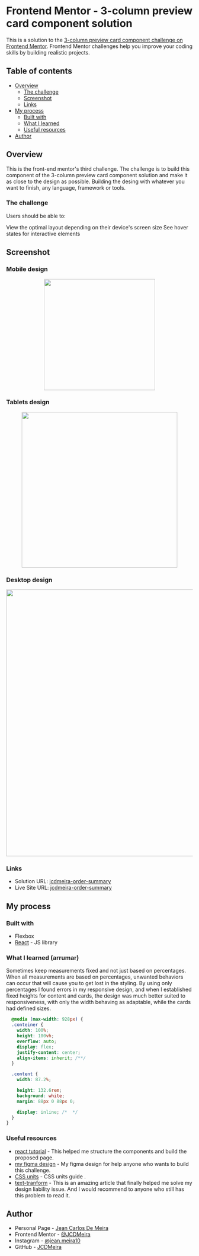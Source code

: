# Frontend Mentor - 3-column preview card component solution

This is a solution to the [3-column preview card component challenge on Frontend Mentor](https://www.frontendmentor.io/challenges/3column-preview-card-component-pH92eAR2-). Frontend Mentor challenges help you improve your coding skills by building realistic projects.

## Table of contents

- [Overview](#overview)
  - [The challenge](#the-challenge)
  - [Screenshot](#screenshot)
  - [Links](#links)
- [My process](#my-process)
  - [Built with](#built-with)
  - [What I learned](#what-i-learned)
  - [Useful resources](#useful-resources)
- [Author](#author)

## Overview

This is the front-end mentor's third challenge. The challenge is to build this component of the 3-column preview card component solution and make it as close to the design as possible. Building the desing with whatever you want to finish, any language, framework or tools.

### The challenge

Users should be able to:

View the optimal layout depending on their device's screen size
See hover states for interactive elements

## Screenshot

### Mobile design

<p  align="center">
  <img width="300px" src="./presentation/mobile.png" align="center"></img>
</p>

### Tablets design

<p  align="center"><img width="420px"  src="./presentation/i-pad.png" align="center"></img></p>

### Desktop design

<p  align="center"><img width="720px" src="./presentation/desktop.png" align="center"></img></p>

### Links

- Solution URL: [jcdmeira-order-summary](https://www.frontendmentor.io/solutions/jcdmeira-statspreviewcard-Z1uHO-OSD)
- Live Site URL: [jcdmeira-order-summary](https://jcdm-stats-prev.netlify.app)

## My process

### Built with

- Flexbox
- [React](https://reactjs.org/) - JS library

### What I learned (arrumar)

Sometimes keep measurements fixed and not just based on percentages. When all measurements are based on percentages, unwanted behaviors can occur that will cause you to get lost in the styling.
By using only percentages I found errors in my responsive design, and when I established fixed heights for content and cards, the design was much better suited to responsiveness, with only the width behaving as adaptable, while the cards had defined sizes.

```CSS
  @media (max-width: 928px) {
  .conteiner {
    width: 100%;
    height: 100vh;
    overflow: auto;
    display: flex;
    justify-content: center;
    align-items: inherit; /**/
  }

  .content {
    width: 87.2%;

    height: 132.6rem;
    background: white;
    margin: 88px 0 88px 0;

    display: inline; /*  */
  }
}

```

### Useful resources

- [react tutorial](https://pt-br.reactjs.org/tutorial/tutorial.html) - This helped me structure the components and build the proposed page.
- [my figma design](https://www.figma.com/file/IY4faSy5LPomrLSln321Ag/bottom?node-id=0%3A1) - My figma design for help anyone who wants to build this challenge.
- [CSS units](https://www.alura.com.br/artigos/guia-de-unidades-no-css) - CSS units guide .
- [text-tranform](https://www.maujor.com/blog/2013/03/08/por-que-height-100-nao-funciona/) - This is an amazing article that finally helped me solve my design liability issue. And I would recommend to anyone who still has this problem to read it.

## Author

- Personal Page - [Jean Carlos De Meira](https://jcdmeira.github.io)
- Frontend Mentor - [@JCDMeira](https://www.frontendmentor.io/profile/JCDMeira)
- Instagram - [@jean.meira10](https://www.instagram.com/jean.meira10/)
- GitHub - [JCDMeira](https://github.com/JCDMeira)
